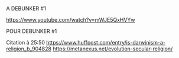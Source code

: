 
A DEBUNKER #1

  <https://www.youtube.com/watch?v=mWJE5QxHVYw>

POUR DEBUNKER #1

  Citation à 25:50
    <https://www.huffpost.com/entry/is-darwinism-a-religion_b_904828>
    <https://metanexus.net/evolution-secular-religion/>
